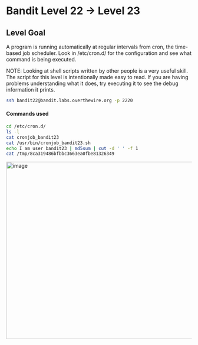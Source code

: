 # Bandit Level 22 → Level 23

## Level Goal
A program is running automatically at regular intervals from cron, the time-based job scheduler. Look in /etc/cron.d/ for the configuration and see what command is being executed.

NOTE: Looking at shell scripts written by other people is a very useful skill. The script for this level is intentionally made easy to read. If you are having problems understanding what it does, try executing it to see the debug information it prints.

```bash
ssh bandit22@bandit.labs.overthewire.org -p 2220
```

#### Commands used
```bash
cd /etc/cron.d/
ls -l
cat cronjob_bandit23
cat /usr/bin/cronjob_bandit23.sh
echo I am user bandit23 | md5sum | cut -d ' ' -f 1
cat /tmp/8ca319486bfbbc3663ea0fbe81326349

```

<img width="755" height="480" alt="image" src="https://github.com/user-attachments/assets/4e1cb85c-bfe2-4281-b61a-d14e11ad51c5" />
